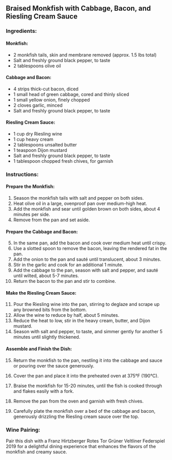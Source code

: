 ## Braised Monkfish with Cabbage, Bacon, and Riesling Cream Sauce

### Ingredients:

#### Monkfish:
- 2 monkfish tails, skin and membrane removed (approx. 1.5 lbs total)
- Salt and freshly ground black pepper, to taste
- 2 tablespoons olive oil

#### Cabbage and Bacon:
- 4 strips thick-cut bacon, diced
- 1 small head of green cabbage, cored and thinly sliced
- 1 small yellow onion, finely chopped
- 2 cloves garlic, minced
- Salt and freshly ground black pepper, to taste

#### Riesling Cream Sauce:
- 1 cup dry Riesling wine
- 1 cup heavy cream
- 2 tablespoons unsalted butter
- 1 teaspoon Dijon mustard
- Salt and freshly ground black pepper, to taste
- 1 tablespoon chopped fresh chives, for garnish

### Instructions:

#### Prepare the Monkfish:
1. Season the monkfish tails with salt and pepper on both sides.
2. Heat olive oil in a large, ovenproof pan over medium-high heat.
3. Add the monkfish and sear until golden brown on both sides, about 4 minutes per side.
4. Remove from the pan and set aside.

#### Prepare the Cabbage and Bacon:
5. In the same pan, add the bacon and cook over medium heat until crispy.
6. Use a slotted spoon to remove the bacon, leaving the rendered fat in the pan.
7. Add the onion to the pan and sauté until translucent, about 3 minutes.
8. Stir in the garlic and cook for an additional 1 minute.
9. Add the cabbage to the pan, season with salt and pepper, and sauté until wilted, about 5-7 minutes.
10. Return the bacon to the pan and stir to combine.

#### Make the Riesling Cream Sauce:
11. Pour the Riesling wine into the pan, stirring to deglaze and scrape up any browned bits from the bottom.
12. Allow the wine to reduce by half, about 5 minutes.
13. Reduce the heat to low, stir in the heavy cream, butter, and Dijon mustard.
14. Season with salt and pepper, to taste, and simmer gently for another 5 minutes until slightly thickened.

#### Assemble and Finish the Dish:
15. Return the monkfish to the pan, nestling it into the cabbage and sauce or pouring over the sauce generously.
16. Cover the pan and place it into the preheated oven at 375°F (190°C).
17. Braise the monkfish for 15-20 minutes, until the fish is cooked through and flakes easily with a fork.
18. Remove the pan from the oven and garnish with fresh chives.

19. Carefully plate the monkfish over a bed of the cabbage and bacon, generously drizzling the Riesling cream sauce over the top.

### Wine Pairing:
Pair this dish with a Franz Hirtzberger Rotes Tor Grüner Veltliner Federspiel 2019 for a delightful dining experience that enhances the flavors of the monkfish and creamy sauce.